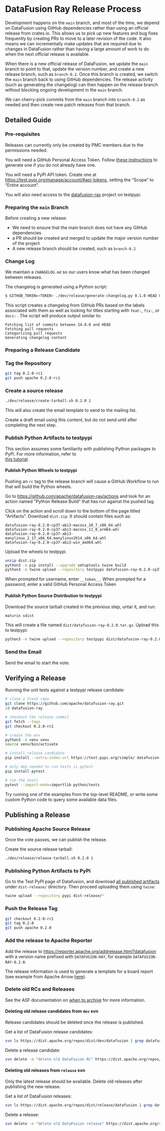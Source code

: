 <!---
  Licensed to the Apache Software Foundation (ASF) under one
  or more contributor license agreements.  See the NOTICE file
  distributed with this work for additional information
  regarding copyright ownership.  The ASF licenses this file
  to you under the Apache License, Version 2.0 (the
  "License"); you may not use this file except in compliance
  with the License.  You may obtain a copy of the License at

    http://www.apache.org/licenses/LICENSE-2.0

  Unless required by applicable law or agreed to in writing,
  software distributed under the License is distributed on an
  "AS IS" BASIS, WITHOUT WARRANTIES OR CONDITIONS OF ANY
  KIND, either express or implied.  See the License for the
  specific language governing permissions and limitations
  under the License.
-->

# DataFusion Ray Release Process

Development happens on the `main` branch, and most of the time, we depend on DataFusion using GitHub dependencies
rather than using an official release from crates.io. This allows us to pick up new features and bug fixes frequently
by creating PRs to move to a later revision of the code. It also means we can incrementally make updates that are
required due to changes in DataFusion rather than having a large amount of work to do when the next official release
is available.

When there is a new official release of DataFusion, we update the `main` branch to point to that, update the version
number, and create a new release branch, such as `branch-0.2`. Once this branch is created, we switch the `main` branch
back to using GitHub dependencies. The release activity (such as generating the changelog) can then happen on the
release branch without blocking ongoing development in the `main` branch.

We can cherry-pick commits from the `main` branch into `branch-0.2` as needed and then create new patch releases
from that branch.

## Detailed Guide

### Pre-requisites

Releases can currently only be created by PMC members due to the permissions needed.

You will need a GitHub Personal Access Token. Follow
[these instructions](https://docs.github.com/en/authentication/keeping-your-account-and-data-secure/creating-a-personal-access-token)
to generate one if you do not already have one.

You will need a PyPI API token. Create one at https://test.pypi.org/manage/account/#api-tokens, setting the “Scope” to
“Entire account”.

You will also need access to the [datafusion-ray](https://test.pypi.org/project/datafusion-ray/) project on testpypi.

### Preparing the `main` Branch

Before creating a new release:

- We need to ensure that the main branch does not have any GitHub dependencies
- a PR should be created and merged to update the major version number of the project
- A new release branch should be created, such as `branch-0.2`

### Change Log

We maintain a `CHANGELOG.md` so our users know what has been changed between releases.

The changelog is generated using a Python script:

```bash
$ GITHUB_TOKEN=<TOKEN> ./dev/release/generate-changelog.py 0.1.0 HEAD 0.2.0 > dev/changelog/0.2.0.md
```

This script creates a changelog from GitHub PRs based on the labels associated with them as well as looking for
titles starting with `feat:`, `fix:`, or `docs:` . The script will produce output similar to:

```
Fetching list of commits between 24.0.0 and HEAD
Fetching pull requests
Categorizing pull requests
Generating changelog content
```

### Preparing a Release Candidate

### Tag the Repository

```bash
git tag 0.2.0-rc1
git push apache 0.2.0-rc1
```

### Create a source release

```bash
./dev/release/create-tarball.sh 0.2.0 1
```

This will also create the email template to send to the mailing list. 

Create a draft email using this content, but do not send until after completing the next step.

### Publish Python Artifacts to testpypi

This section assumes some familiarity with publishing Python packages to PyPi. For more information, refer to \
[this tutorial](https://packaging.python.org/en/latest/tutorials/packaging-projects/#uploading-the-distribution-archives).

#### Publish Python Wheels to testpypi

Pushing an `rc` tag to the release branch will cause a GitHub Workflow to run that will build the Python wheels.

Go to https://github.com/apache/datafusion-ray/actions and look for an action named "Python Release Build"
that has run against the pushed tag.

Click on the action and scroll down to the bottom of the page titled "Artifacts". Download `dist.zip`. It should
contain files such as:

```text
datafusion-ray-0.2.0-cp37-abi3-macosx_10_7_x86_64.whl
datafusion-ray-0.2.0-cp37-abi3-macosx_11_0_arm64.whl
datafusion-ray-0.2.0-cp37-abi3-manylinux_2_17_x86_64.manylinux2014_x86_64.whl
datafusion-ray-0.2.0-cp37-abi3-win_amd64.whl
```

Upload the wheels to testpypi.

```bash
unzip dist.zip
python3 -m pip install --upgrade setuptools twine build
python3 -m twine upload --repository testpypi datafusion-ray-0.2.0-cp37-abi3-*.whl
```

When prompted for username, enter `__token__`. When prompted for a password, enter a valid GitHub Personal Access Token

#### Publish Python Source Distribution to testpypi

Download the source tarball created in the previous step, untar it, and run:

```bash
maturin sdist
```

This will create a file named `dist/datafusion-ray-0.2.0.tar.gz`. Upload this to testpypi:

```bash
python3 -m twine upload --repository testpypi dist/datafusion-ray-0.2.0.tar.gz
```

### Send the Email

Send the email to start the vote.

## Verifying a Release

Running the unit tests against a testpypi release candidate:

```bash
# clone a fresh repo
git clone https://github.com/apache/datafusion-ray.git
cd datafusion-ray

# checkout the release commit
git fetch --tags
git checkout 0.2.0-rc1

# create the env
python3 -m venv venv
source venv/bin/activate

# install release candidate
pip install --extra-index-url https://test.pypi.org/simple/ datafusion-ray==0.2.0

# only dep needed to run tests is pytest
pip install pytest

# run the tests
pytest --import-mode=importlib python/tests
```

Try running one of the examples from the top-level README, or write some custom Python code to query some available
data files.

## Publishing a Release

### Publishing Apache Source Release

Once the vote passes, we can publish the release.

Create the source release tarball:

```bash
./dev/release/release-tarball.sh 0.2.0 1
```

### Publishing Python Artifacts to PyPi

Go to the Test PyPI page of Datafusion, and download
[all published artifacts](https://test.pypi.org/project/datafusion-ray/#files) under `dist-release/` directory. Then proceed
uploading them using `twine`:

```bash
twine upload --repository pypi dist-release/*
```

### Push the Release Tag

```bash
git checkout 0.2.0-rc1
git tag 0.2.0
git push apache 0.2.0
```

### Add the release to Apache Reporter

Add the release to https://reporter.apache.org/addrelease.html?datafusion with a version name prefixed with `DATAFUSION-RAY`,
for example `DATAFUSION-RAY-0.2.0`.

The release information is used to generate a template for a board report (see example from Apache Arrow 
[here](https://github.com/apache/arrow/pull/14357)).

### Delete old RCs and Releases

See the ASF documentation on [when to archive](https://www.apache.org/legal/release-policy.html#when-to-archive)
for more information.

#### Deleting old release candidates from `dev` svn

Release candidates should be deleted once the release is published.

Get a list of DataFusion release candidates:

```bash
svn ls https://dist.apache.org/repos/dist/dev/datafusion | grep datafusion-ray
```

Delete a release candidate:

```bash
svn delete -m "delete old DataFusion RC" https://dist.apache.org/repos/dist/dev/datafusion/apache-datafusion-ray-0.1.0-rc1/
```

#### Deleting old releases from `release` svn

Only the latest release should be available. Delete old releases after publishing the new release.

Get a list of DataFusion releases:

```bash
svn ls https://dist.apache.org/repos/dist/release/datafusion | grep datafusion-ray
```

Delete a release:

```bash
svn delete -m "delete old DataFusion release" https://dist.apache.org/repos/dist/release/datafusion/datafusion-ray-0.1.0
```
